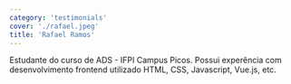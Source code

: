 ```yaml
---
category: 'testimonials'
cover: './rafael.jpeg'
title: 'Rafael Ramos'
---
```


Estudante do curso de ADS - IFPI Campus Picos. Possui experência com desenvolvimento frontend utilizado HTML, CSS, Javascript, Vue.js, etc.

